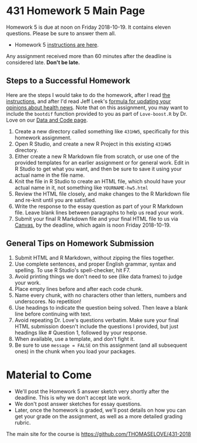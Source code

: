 # 431 Homework 5 Main Page

Homework 5 is due at noon on Friday 2018-10-19. It contains eleven questions. Please be sure to answer them all.

- Homework 5 [instructions are here](https://github.com/THOMASELOVE/431-2018/blob/master/homework/Homework5/431-2018-hw5.md).

Any assignment received more than 60 minutes after the deadline is considered late. **Don't be late.**

## Steps to a Successful Homework

Here are the steps I would take to do the homework, after I read [the instructions](https://github.com/THOMASELOVE/431-2018/blob/master/homework/Homework5/431-2018-hw5.md), and after I'd read Jeff Leek's [formula for updating your opinions about health news](http://fivethirtyeight.com/features/a-formula-for-decoding-health-news/). Note that on this assignment, you may want to include the `bootdif` function provided to you as part of `Love-boost.R` by Dr. Love on our [Data and Code page](https://github.com/THOMASELOVE/431-2018-data).

1. Create a new directory called something like `431HW5`, specifically for this homework assignment.
2. Open R Studio, and create a new R Project in this existing `431HW5` directory. 
3. Either create a new R Markdown file from scratch, or use one of the provided templates for an earlier assignment or for general work. Edit in R Studio to get what you want, and then be sure to save it using your actual name in the file name.
4. Knit the file in R Studio to create an HTML file, which should have your actual name in it, not something like `YOURNAME-hw5.html`
5. Review the HTML file closely, and make changes to the R Markdown file and re-knit until you are satisfied.
6. Write the response to the essay question as part of your R Markdown file. Leave blank lines between paragraphs to help us read your work. 
7. Submit your final R Markdown file and your final HTML file to us via [Canvas](https://canvas.case.edu), by the deadline, which again is noon Friday 2018-10-19.

## General Tips on Homework Submission

1. Submit HTML and R Markdown, without zipping the files together.
2. Use complete sentences, and proper English grammar, syntax and spelling. To use R Studio's spell-checker, hit F7.
3. Avoid printing things we don't need to see (like data frames) to judge your work.
4. Place empty lines before and after each code chunk.
5. Name every chunk, with no characters other than letters, numbers and underscores. No repetition!
6. Use headings to indicate the question being solved. Then leave a blank line before continuing with text.
7. Avoid repeating Dr. Love's questions verbatim. Make sure your final HTML submission doesn't include the questions I provided, but just headings like # Question 1, followed by your response.
8. When available, use a template, and don't fight it.
9. Be sure to use `message = FALSE` on this assignment (and all subsequent ones) in the chunk when you load your packages.

# Material to Come

- We'll post the Homework 5 answer sketch very shortly after the deadline. This is why we don't accept late work. 
- We don't post answer sketches for essay questions.
- Later, once the homework is graded, we'll post details on how you can get your grade on the assignment, as well as a more detailed grading rubric.

The main site for the course is https://github.com/THOMASELOVE/431-2018
